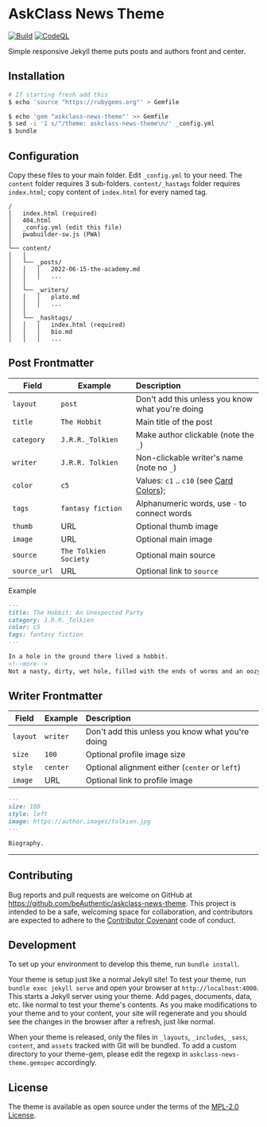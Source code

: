 # AskClass News Theme
[![Build]][Build Link] [![CodeQL]][CodeQL Link]

Simple responsive Jekyll theme puts posts and authors front and center.

## Installation

```sh
# If starting fresh add this
$ echo 'source "https://rubygems.org"' > Gemfile

$ echo 'gem "askclass-news-theme"' >> Gemfile
$ sed -i '1 s/^/theme: askclass-news-theme\n/' _config.yml
$ bundle
```

## Configuration

Copy these files to your main folder.
Edit `_config.yml` to your need.
The `content` folder requires 3 sub-folders.
`content/_hastags` folder requires `index.html`; copy content of `index.html` for every named tag.

```
/
│   index.html (required)
│   404.html
│   _config.yml (edit this file)
│   pwabuilder-sw.js (PWA)
│
└── content/
│   │
│   └── _posts/
│   │   │   2022-06-15-the-academy.md
│   │   │   ...
│   │
│   └── _writers/
│   │   │   plato.md
│   │   │   ...
│   │
│   └── _hashtags/
│   │   │   index.html (required)
│   │   │   bio.md
│   │   │   ...
```

## Post Frontmatter

Field        | Example               | Description
---          | ---                   | :---
`layout`     | `post`                | Don't add this unless you know what you're doing
`title`      | `The Hobbit`          | Main title of the post
`category`   | `J.R.R._Tolkien`      | Make author clickable (note the `_`)
`writer`     | `J.R.R. Tolkien`      | Non-clickable writer's name (note no `_`)
`color`      | `c5`                  | Values: `c1` .. `c10` (see [Card Colors]);
`tags`       | `fantasy fiction`     | Alphanumeric words, use `-` to connect words
`thumb`      | URL                   | Optional thumb image
`image`      | URL                   | Optional main image
`source`     | `The Tolkien Society` | Optional main source
`source_url` | URL                   | Optional link to `source`

Example

```md
---
title: The Hobbit: An Unexpected Party
category: J.R.R._Tolkien
color: c5
tags: fantasy fiction
---

In a hole in the ground there lived a hobbit.
<!--more-->
Not a nasty, dirty, wet hole, filled with the ends of worms and an oozy smell, nor yet a dry, bare, sandy hole with nothing in it to sit down on or to eat: it was a hobbit-hole, and that means comfort.
```

## Writer Frontmatter

Field      | Example   | Description
---        | ---       | :---
`layout`   | `writer`  | Don't add this unless you know what you're doing
`size`     | `100`     | Optional profile image size
`style`    | `center`  | Optional alignment either (`center` or `left`)
`image`    | URL       | Optional link to profile image
```md
---
size: 100
style: left
image: https://author.images/tolkien.jpg
---

Biography.
```

----

## Contributing

Bug reports and pull requests are welcome on GitHub at https://github.com/beAuthentic/askclass-news-theme.
This project is intended to be a safe, welcoming space for collaboration, and contributors are
expected to adhere to the [Contributor Covenant] code of conduct.

## Development

To set up your environment to develop this theme, run `bundle install`.

Your theme is setup just like a normal Jekyll site!
To test your theme, run `bundle exec jekyll serve` and open your browser at `http://localhost:4000`.
This starts a Jekyll server using your theme. Add pages, documents, data, etc. like normal to test your theme's contents.
As you make modifications to your theme and to your content,
your site will regenerate and you should see the changes in the browser after a refresh, just like normal.

When your theme is released, only the files in `_layouts`, `_includes`, `_sass`, `content`, and `assets`
tracked with Git will be bundled.
To add a custom directory to your theme-gem, please edit the regexp in `askclass-news-theme.gemspec` accordingly.

## License

The theme is available as open source under the terms of the [MPL-2.0 License].

[Manifest Categories]: https://developer.mozilla.org/en-US/docs/Web/Manifest/categories
[Google Fonts]: https://fonts.google.com/
[MPL-2.0 License]: https://opensource.org/licenses/MPL-2.0
[Contributor Covenant]: http://contributor-covenant.org
[Card Colors]: https://acn.askclass.com/2022/06/18/card-colors
[Build]: https://github.com/beAuthentic/askclass-news-theme/actions/workflows/gem-push.yml/badge.svg
[Build Link]: https://github.com/beAuthentic/askclass-news-theme/actions/workflows/gem-push.yml
[CodeQL]: https://github.com/beAuthentic/askclass-news-theme/actions/workflows/codeql-analysis.yml/badge.svg
[CodeQL Link]: https://github.com/beAuthentic/askclass-news-theme/actions/workflows/codeql-analysis.yml

